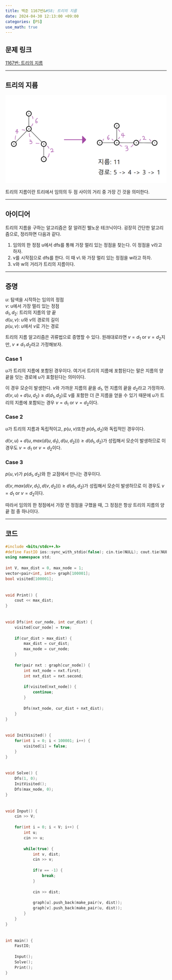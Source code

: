 ```yaml
---
title: 백준 1167번&#58; 트리의 지름
date: 2024-04-30 12:13:00 +09:00
categories: [PS]
use_math: true
---
```


## **문제 링크**
[1167번: 트리의 지름](https://www.acmicpc.net/problem/1167)

---

## **트리의 지름**
![](/assets/img/ps/1167/diameter.png)

트리의 지름이란 트리에서 임의의 두 점 사이의 거리 중 가장 긴 것을 의미한다.

---

## **아이디어**
트리의 지름을 구하는 알고리즘은 잘 알려진 웰노운 테크닉이다. 굉장히 간단한 알고리즘으로, 정리하면 다음과 같다.

>
1. 임의의 한 정점 u에서 dfs를 통해 가장 멀리 있는 정점을 찾는다. 이 정점을 v라고 하자.
2. v를 시작점으로 dfs를 한다. 이 때 v\\
와 가장 멀리 있는 정점을 w라고 하자.
3. v와 w의 거리가 트리의 지름이다.
>

---

## **증명**
$u$: 탐색을 시작하는 임의의 정점
<br>
$v$: u에서 가장 멀리 있는 정점
<br>
$d_1, d_2$: 트리의 지름의 양 끝
<br>
$d(u, v)$: $u$와 $v$의 경로의 길이
<br>
$p(u, v)$: $u$에서 $v$로 가는 경로

트리의 지름 알고리즘은 귀류법으로 증명할 수 있다. 원래대로라면 $v = d_1$ or $v = d_2$지만, $v \neq d_1. d_2$라고 가정해보자.

### **Case 1**
$u$가 트리의 지름에 포함된 경우이다. 여기서 트리의 지름에 포함된다는 말은 지름의 양 끝을 잇는 경로에 $u$가 포함된다는 의미이다.

이 경우 모순이 발생한다. $v$와 가까운 지름의 끝을 $d_1$, 먼 지름의 끝을 $d_2$라고 가정하자. $d(v, u) + d(u, d_2) \geq d(d_1, d_2)$로 v를 포함한 더 큰 지름을 얻을 수 있기 때문에 $u$가 트리의 지름에 포함되는 경우 $v = d_1$ or $v = d_2$이다.

### **Case 2**
$u$가 트리의 지름과 독립적이고, $p(u, v)$또한 $p(d_1, d_2)$와 독립적인 경우이다. 

$d(v, u) + d(u, max(d(u, d_1), d(u, d_2))) \geq d(d_1, d_2)$가 성립해서 모순이 발생하므로 이 경우도 $v = d_1$ or $v = d_2$이다.

### **Case 3**
$p(u, v)$가 $p(d_1, d_2)$와 한 교점에서 만나는 경우이다.

$d(v, max(d(v, d_1), d(v, d_2))) \geq d(d_1, d_2)$가 성립해서 모순이 발생하므로 이 경우도 $v = d_1$ or $v = d_2$이다.


따라서 임의의 한 정점에서 가장 먼 정점을 구했을 때, 그 정점은 항상 트리의 지름의 양 끝 점 중 하나이다.

---

## **코드**
```cpp
#include <bits/stdc++.h>
#define FastIO ios::sync_with_stdio(false); cin.tie(NULL); cout.tie(NULL);
using namespace std;

int V, max_dist = 0, max_node = 1;
vector<pair<int, int>> graph[100001];
bool visited[100001];


void Print() {
    cout << max_dist;
}


void Dfs(int cur_node, int cur_dist) {
    visited[cur_node] = true;

    if(cur_dist > max_dist) {
        max_dist = cur_dist;
        max_node = cur_node;
    }

    for(pair nxt : graph[cur_node]) {
        int nxt_node = nxt.first;
        int nxt_dist = nxt.second;

        if(visited[nxt_node]) {
            continue;
        }

        Dfs(nxt_node, cur_dist + nxt_dist);
    }
}


void InitVisited() {
    for(int i = 0; i < 100001; i++) {
        visited[i] = false;
    }
}


void Solve() {
    Dfs(1, 0);
    InitVisited();
    Dfs(max_node, 0);
}


void Input() {
    cin >> V;

    for(int i = 0; i < V; i++) {
        int u;
        cin >> u;

        while(true) {
            int v, dist;
            cin >> v;

            if(v == -1) {
                break;
            }

            cin >> dist;

            graph[u].push_back(make_pair(v, dist));
            graph[v].push_back(make_pair(u, dist));
        }
    }
}


int main() {
    FastIO;

    Input();
    Solve();
    Print();
}
```